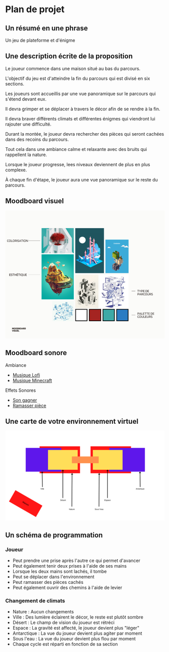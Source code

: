 # Plan de projet

## Un résumé en une phrase 
Un jeu de plateforme et d'énigme

## Une description écrite de la proposition 

Le joueur commence dans une maison situé au bas du parcours.

L'objectif du jeu est d'atteindre la fin du parcours qui est divisé en six sections. 

Les joueurs sont accueillis par une vue panoramique sur le parcours qui s'étend devant eux.

Il devra grimper et se déplacer à travers le décor afin de se rendre à la fin.

Il devra braver différents climats et différentes énigmes qui viendront lui rajouter une difficulté.

Durant la montée, le joueur devra rechercher des pièces qui seront cachées dans des recoins du parcours.

Tout cela dans une ambiance calme et relaxante avec des bruits qui rappellent la nature.

Lorsque le joueur progresse, lees niveaux deviennent de plus en plus complexe.

À chaque fin d'étape, le joueur aura une vue panoramique sur le reste du parcours.

## Moodboard visuel 
![moodboard](./medias/moodboard.png)

## Moodboard sonore 
Ambiance

- [Musique Lofi](https://www.youtube.com/watch?v=n61ULEU7CO0)
- [Musique Minecraft](https://www.youtube.com/watch?v=G9sdTJGe7go)

Effets Sonores

- [Son gagner](https://www.youtube.com/watch?v=96YhBRqW6T4)
- [Ramasser pièce](https://www.youtube.com/watch?v=IueV6nwyreM)


## Une carte de votre environnement virtuel 
![carte](./medias/carte.png)

## Un schéma de programmation
### Joueur
- Peut prendre une prise après l'autre ce qui permet d'avancer
- Peut également tenir deux prises à l'aide de ses mains
- Lorsque les deux mains sont lachés, il tombe
- Peut se déplacer dans l'environnement
- Peut ramasser des pièces cachés
- Peut également ouvrir des chemins à l'aide de levier

### Changement de climats
- Nature : Aucun changements
- Ville : Des lumière éclairent le décor, le reste est plutôt sombre
- Désert : Le champ de vision du joueur est rétréci
- Espace : La gravité est affecté, le joueur devient plus "léger"
- Antarctique : La vue du joueur devient plus agiter par moment
- Sous l'eau : La vue du joueur devient plus flou par moment
- Chaque cycle est réparti en fonction de sa section
